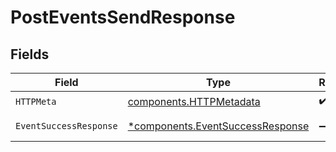 # PostEventsSendResponse


## Fields

| Field                                                                               | Type                                                                                | Required                                                                            | Description                                                                         |
| ----------------------------------------------------------------------------------- | ----------------------------------------------------------------------------------- | ----------------------------------------------------------------------------------- | ----------------------------------------------------------------------------------- |
| `HTTPMeta`                                                                          | [components.HTTPMetadata](../../models/components/httpmetadata.md)                  | :heavy_check_mark:                                                                  | N/A                                                                                 |
| `EventSuccessResponse`                                                              | [*components.EventSuccessResponse](../../models/components/eventsuccessresponse.md) | :heavy_minus_sign:                                                                  | Successful send.                                                                    |